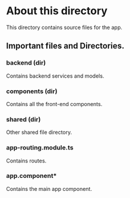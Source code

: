 # About this directory

This directory contains source files for the app.

## Important files and Directories.

### backend (dir)

Contains backend services and models.

### components (dir)

Contains all the front-end components.

### shared (dir)

Other shared file directory.

### app-routing.module.ts

Contains routes.

### app.component*

Contains the main app component.
